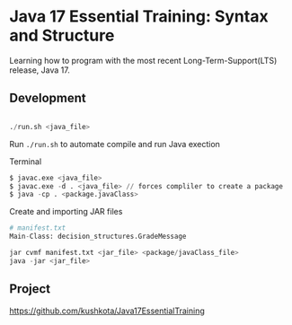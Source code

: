 # Java 17 Essential Training: Syntax and Structure

Learning how to program with the most recent Long-Term-Support(LTS) release, Java 17.


## Development

```python

./run.sh <java_file>
```
Run `./run.sh` to automate compile and run Java exection

Terminal
```python
$ javac.exe <java_file>
$ javac.exe -d . <java_file> // forces compliler to create a package
$ java -cp . <package.javaClass> 
```

Create and importing JAR files
```python
# manifest.txt 
Main-Class: decision_structures.GradeMessage

jar cvmf manifest.txt <jar_file> <package/javaClass_file>
java -jar <jar_file>
```

## Project
https://github.com/kushkota/Java17EssentialTraining
